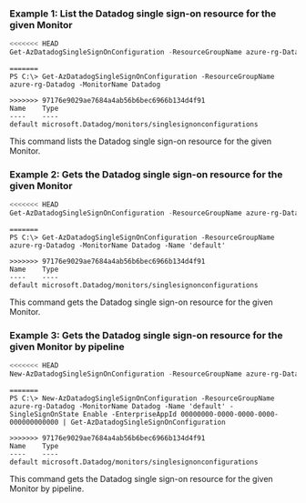 ### Example 1: List the Datadog single sign-on resource for the given Monitor
```powershell
<<<<<<< HEAD
Get-AzDatadogSingleSignOnConfiguration -ResourceGroupName azure-rg-Datadog -MonitorName Datadog
```

```output
=======
PS C:\> Get-AzDatadogSingleSignOnConfiguration -ResourceGroupName azure-rg-Datadog -MonitorName Datadog

>>>>>>> 97176e9029ae7684a4ab56b6bec6966b134d4f91
Name    Type
----    ----
default microsoft.Datadog/monitors/singlesignonconfigurations
```

This command lists the Datadog single sign-on resource for the given Monitor.

### Example 2: Gets the Datadog single sign-on resource for the given Monitor
```powershell
<<<<<<< HEAD
Get-AzDatadogSingleSignOnConfiguration -ResourceGroupName azure-rg-Datadog -MonitorName Datadog -Name 'default'
```

```output
=======
PS C:\> Get-AzDatadogSingleSignOnConfiguration -ResourceGroupName azure-rg-Datadog -MonitorName Datadog -Name 'default'

>>>>>>> 97176e9029ae7684a4ab56b6bec6966b134d4f91
Name    Type
----    ----
default microsoft.Datadog/monitors/singlesignonconfigurations
```

This command gets the Datadog single sign-on resource for the given Monitor.

### Example 3: Gets the Datadog single sign-on resource for the given Monitor by pipeline
```powershell
<<<<<<< HEAD
New-AzDatadogSingleSignOnConfiguration -ResourceGroupName azure-rg-Datadog -MonitorName Datadog -Name 'default' -SingleSignOnState Enable -EnterpriseAppId 00000000-0000-0000-0000-000000000000 | Get-AzDatadogSingleSignOnConfiguration
```

```output
=======
PS C:\> New-AzDatadogSingleSignOnConfiguration -ResourceGroupName azure-rg-Datadog -MonitorName Datadog -Name 'default' -SingleSignOnState Enable -EnterpriseAppId 00000000-0000-0000-0000-000000000000 | Get-AzDatadogSingleSignOnConfiguration

>>>>>>> 97176e9029ae7684a4ab56b6bec6966b134d4f91
Name    Type
----    ----
default microsoft.Datadog/monitors/singlesignonconfigurations
```

This command gets the Datadog single sign-on resource for the given Monitor by pipeline.
